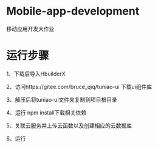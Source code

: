 # Mobile-app-development
移动应用开发大作业

# 运行步骤
1、下载后导入HbuilderX

2、访问https://gitee.com/bruce_qiq/tuniao-ui 下载ui组件库

3、解压后将tuniao-ui文件夹复制到项目根目录

4、运行 npm install下载相关依赖

5、关联云服务并上传云函数以及创建相应的云数据库

6、运行
